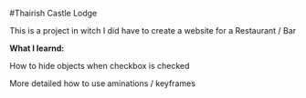 #Thairish Castle Lodge

This is a project in witch I did have to create a website for a Restaurant / Bar 

**What I learnd:**

How to hide objects when checkbox is checked

More detailed how to use aminations / keyframes
